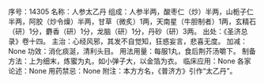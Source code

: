 序号：14305
名称：人参太乙丹
组成：人参半两，酸枣仁（炒）半两，山栀子仁半两，阿胶（炒令燥）半两，甘草（微炙）1两，天南星（牛胆制者）1两，玄精石（研）1分，麝香（研）1分，龙脑（研）1分，丹砂（研）3两。
出处：《圣济总录》卷十四。
主治：心经风邪，其发不自觉知，狂惑妄言，悲喜无度。
加减：None
功效：消化痰涎，清利头目。
用法用量：每服1丸，食后荆芥汤嚼下。
制备方法：上为细末，炼蜜为丸，如小弹子大，以金箔为衣。
临床应用：None
各家论述：None
用药禁忌：None
附注：本方方名，《普济方》引作“太乙丹”。
